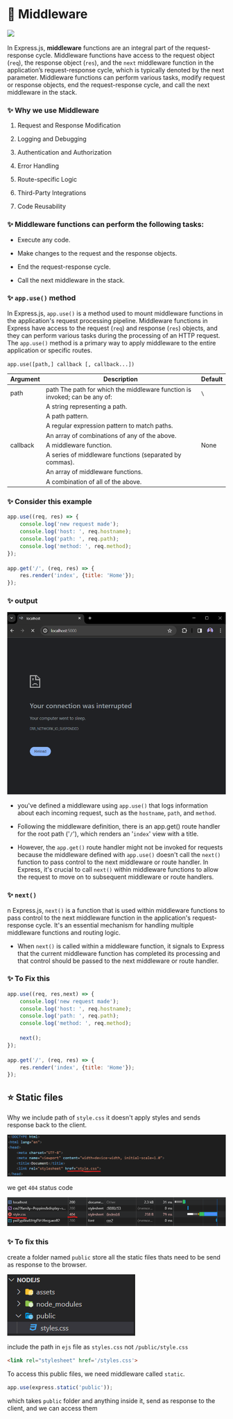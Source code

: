 # 📍 Middleware

<img src='https://www.simplilearn.com/ice9/free_resources_article_thumb/ExpressJS_Middleware_1.png'>

In Express.js, **middleware** functions are an integral part of the request-response cycle. Middleware functions have access to the request object (`req`), the response object (`res`), and the `next` middleware function in the application’s request-response cycle, which is typically denoted by the next parameter. Middleware functions can perform various tasks, modify request or response objects, end the request-response cycle, and call the next middleware in the stack.

### ✨ Why we use Middleware

1. Request and Response Modification

2. Logging and Debugging

3. Authentication and Authorization

4. Error Handling

5. Route-specific Logic

6. Third-Party Integrations

7. Code Reusability

### ✨ Middleware functions can perform the following tasks:

* Execute any code.

* Make changes to the request and the response objects.
* End the request-response cycle.
* Call the next middleware in the stack.

### ✨ `app.use()` method

In Express.js, `app.use()` is a method used to mount middleware functions in the application's request processing pipeline. Middleware functions in Express have access to the request (`req`) and response (`res`) objects, and they can perform various tasks during the processing of an HTTP request. The `app.use()` method is a primary way to apply middleware to the entire application or specific routes.

`app.use([path,] callback [, callback...])`

| Argument | Description | Default 
| --- | --- | --- | 
path | path	The path for which the middleware function is invoked; can be any of: | `\`
|     |   A string representing a path. 
||      A path pattern.
||A regular expression pattern to match paths.
||An array of combinations of any of the above.
| callback	| A middleware function. | None
|| A series of middleware functions (separated by commas).
|| An array of middleware functions.
|| A combination of all of the above.

### ✨ Consider this example

```js
app.use((req, res) => {
    console.log('new request made');
    console.log('host: ', req.hostname);
    console.log('path: ', req.path);
    console.log('method: ', req.method);
});

app.get('/', (req, res) => {
    res.render('index', {title: 'Home'});
});
```

### ✨ output

![demo](/assets/demo18.png)

*  you've defined a middleware using `app.use()` that logs information about each incoming request, such as the `hostname`, `path`, and `method`.

* Following the middleware definition, there is an app.get() route handler for the root path ('`/`'), which renders an '`index`' view with a title.

* However, the `app.get()` route handler might not be invoked for requests because the middleware defined with `app.use()` doesn't call the `next()` function to pass control to the next middleware or route handler. In Express, it's crucial to call `next()` within middleware functions to allow the request to move on to subsequent middleware or route handlers.

### ✨ `next()`

n Express.js, `next()` is a function that is used within middleware functions to pass control to the next middleware function in the application's request-response cycle. It's an essential mechanism for handling multiple middleware functions and routing logic.

* When `next()` is called within a middleware function, it signals to Express that the current middleware function has completed its processing and that control should be passed to the next middleware or route handler.

### ✨ To Fix this 

```js
app.use((req, res,next) => {
    console.log('new request made');
    console.log('host: ', req.hostname);
    console.log('path: ', req.path);
    console.log('method: ', req.method);

    next();
});

app.get('/', (req, res) => {
    res.render('index', {title: 'Home'});
});
```

## ⭐ Static files

Why we include path of `style.css` it doesn't apply styles and sends response back to the client.

![demo](/assets/demo19.png)

we get `404` status code

![demo](/assets/demo20.png)

### ✨ To fix this 

create a folder named `public` store all the static files thats need to be send as response to the browser.

![demo](/assets/dmeo21.png)

include the path in `ejs` file as `styles.css` not `/public/style.css`

```html
<link rel="stylesheet" href='/styles.css'>
```

To access this public files, we need middleware called `static`.

```js
app.use(express.static('public'));
```

which takes `public` folder and anything inside it, send as response to the client, and we can access them 